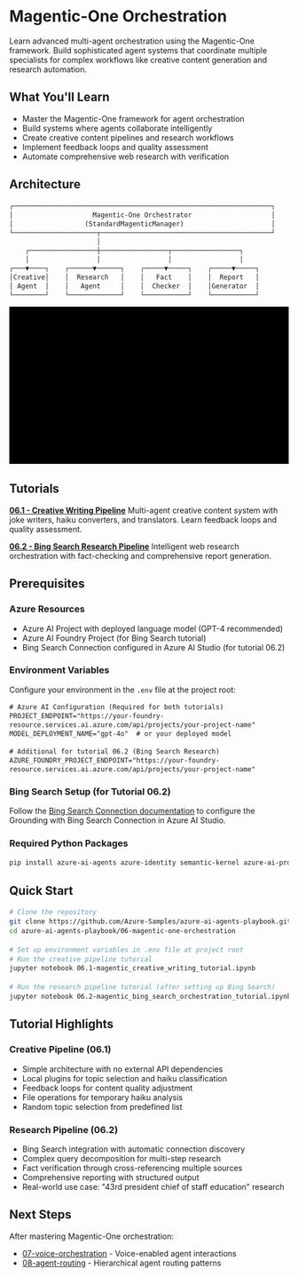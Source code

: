 # Magentic-One Orchestration

Learn advanced multi-agent orchestration using the Magentic-One framework. Build sophisticated agent systems that coordinate multiple specialists for complex workflows like creative content generation and research automation.

## What You'll Learn

- Master the Magentic-One framework for agent orchestration
- Build systems where agents collaborate intelligently
- Create creative content pipelines and research workflows
- Implement feedback loops and quality assessment
- Automate comprehensive web research with verification

## Architecture

```
┌─────────────────────────────────────────────────────────────────┐
│                    Magentic-One Orchestrator                    │
│                  (StandardMagenticManager)                      │
└─────────────────────┬───────────────────────────────────────────┘
                      │
    ┌─────────────────┼─────────────────┬─────────────────┐
    │                 │                 │                 │
┌───▼────┐    ┌──────▼──────┐    ┌─────▼─────┐    ┌─────▼─────┐
│Creative│    │  Research   │    │   Fact    │    │  Report   │
│ Agent  │    │   Agent     │    │  Checker  │    │Generator  │
└────────┘    └─────────────┘    └───────────┘    └───────────┘
```

![SK Orchestration](images/sk_orchestration.gif)

## Tutorials

**[06.1 - Creative Writing Pipeline](06.1-magentic_creative_writing_tutorial.ipynb)**
Multi-agent creative content system with joke writers, haiku converters, and translators. Learn feedback loops and quality assessment.

**[06.2 - Bing Search Research Pipeline](06.2-magentic_bing_search_orchestration_tutorial.ipynb)**
Intelligent web research orchestration with fact-checking and comprehensive report generation.

## Prerequisites

### Azure Resources
- Azure AI Project with deployed language model (GPT-4 recommended)
- Azure AI Foundry Project (for Bing Search tutorial)
- Bing Search Connection configured in Azure AI Studio (for tutorial 06.2)

### Environment Variables
Configure your environment in the `.env` file at the project root:

```properties
# Azure AI Configuration (Required for both tutorials)
PROJECT_ENDPOINT="https://your-foundry-resource.services.ai.azure.com/api/projects/your-project-name"
MODEL_DEPLOYMENT_NAME="gpt-4o"  # or your deployed model

# Additional for tutorial 06.2 (Bing Search Research)
AZURE_FOUNDRY_PROJECT_ENDPOINT="https://your-foundry-resource.services.ai.azure.com/api/projects/your-project-name"
```

### Bing Search Setup (for Tutorial 06.2)
Follow the [Bing Search Connection documentation](https://learn.microsoft.com/en-us/azure/ai-foundry/agents/how-to/tools/bing-grounding) to configure the Grounding with Bing Search Connection in Azure AI Studio.

### Required Python Packages
```bash
pip install azure-ai-agents azure-identity semantic-kernel azure-ai-projects python-dotenv
```

## Quick Start

```bash
# Clone the repository
git clone https://github.com/Azure-Samples/azure-ai-agents-playbook.git
cd azure-ai-agents-playbook/06-magentic-one-orchestration

# Set up environment variables in .env file at project root
# Run the creative pipeline tutorial
jupyter notebook 06.1-magentic_creative_writing_tutorial.ipynb

# Run the research pipeline tutorial (after setting up Bing Search)
jupyter notebook 06.2-magentic_bing_search_orchestration_tutorial.ipynb
```

## Tutorial Highlights

### Creative Pipeline (06.1)
- Simple architecture with no external API dependencies
- Local plugins for topic selection and haiku classification
- Feedback loops for content quality adjustment
- File operations for temporary haiku analysis
- Random topic selection from predefined list

### Research Pipeline (06.2)
- Bing Search integration with automatic connection discovery
- Complex query decomposition for multi-step research
- Fact verification through cross-referencing multiple sources
- Comprehensive reporting with structured output
- Real-world use case: "43rd president chief of staff education" research


## Next Steps

After mastering Magentic-One orchestration:
- [07-voice-orchestration](../07-voice-orchestration/) - Voice-enabled agent interactions
- [08-agent-routing](../08-agent-routing/) - Hierarchical agent routing patterns

